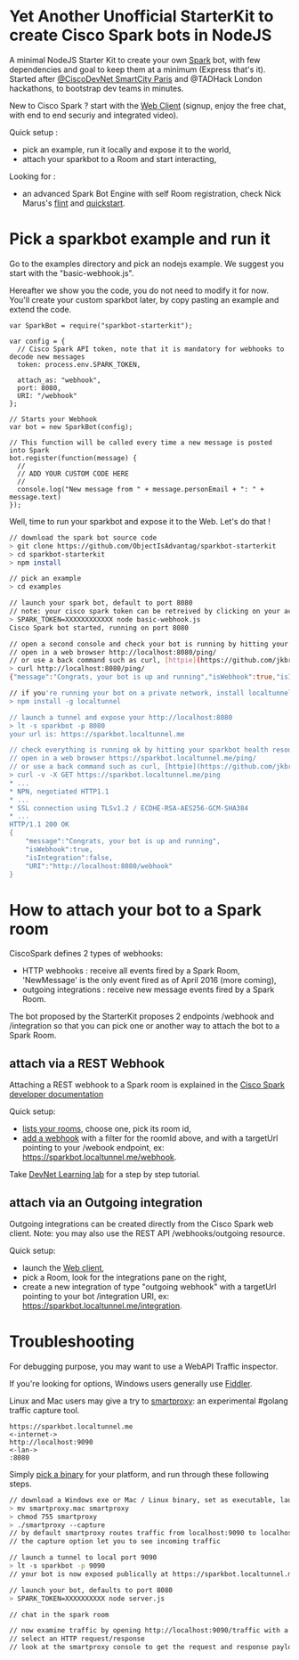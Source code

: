 # Yet Another Unofficial StarterKit to create Cisco Spark bots in NodeJS

A minimal NodeJS Starter Kit to create your own [Spark](https://ciscospark.com/) bot, with few dependencies and goal to keep them at a minimum (Express that's it). 
Started after [@CiscoDevNet SmartCity Paris](https://twitter.com/hashtag/devnethackathon) and @TADHack London hackathons, to bootstrap dev teams in minutes.

New to Cisco Spark ?
start with the [Web Client](https://web.ciscospark.com/) (signup, enjoy the free chat, with end to end securiy and integrated video).

Quick setup :
- pick an example, run it locally and expose it to the world,
- attach your sparkbot to a Room and start interacting,

Looking for :
- an advanced Spark Bot Engine with self Room registration, check Nick Marus's [flint](https://github.com/nmarus/flint) and [quickstart](https://github.com/nmarus/flint/blob/master/quickstart/README.md).


# Pick a sparkbot example and run it

Go to the examples directory and pick an nodejs example. 
We suggest you start with the "basic-webhook.js". 

Hereafter we show you the code, you do not need to modify it for now.
You'll create your custom sparkbot later, by copy pasting an example and extend the code.


``` nodejs
var SparkBot = require("sparkbot-starterkit");

var config = {
  // Cisco Spark API token, note that it is mandatory for webhooks to decode new messages
  token: process.env.SPARK_TOKEN,

  attach_as: "webhook",
  port: 8080,
  URI: "/webhook"
};

// Starts your Webhook
var bot = new SparkBot(config);

// This function will be called every time a new message is posted into Spark 
bot.register(function(message) {
  //
  // ADD YOUR CUSTOM CODE HERE
  //
  console.log("New message from " + message.personEmail + ": " + message.text)
});
```


Well, time to run your sparkbot and expose it to the Web. 
Let's do that !

``` bash
// download the spark bot source code  
> git clone https://github.com/ObjectIsAdvantag/sparkbot-starterkit
> cd sparkbot-starterkit
> npm install

// pick an example 
> cd examples

// launch your spark bot, default to port 8080
// note: your cisco spark token can be retreived by clicking on your account picture (upper right corner of the [developer documentation](https://developer.ciscospark.com/getting-started.htm))
> SPARK_TOKEN=XXXXXXXXXXXX node basic-webhook.js
Cisco Spark bot started, running on port 8080

// open a second console and check your bot is running by hitting your sparkbot health resource:
// open in a web browser http://localhost:8080/ping/ 
// or use a back command such as curl, [httpie](https://github.com/jkbrzt/httpie), or [bat](https://github.com/astaxie/bat)
> curl http://localhost:8080/ping/
{"message":"Congrats, your bot is up and running","isWebhook":true,"isIntegration":false,"URI":"http://localhost:8080/webhook"}

// if you're running your bot on a private network, install localtunnel
> npm install -g localtunnel

// launch a tunnel and expose your http://localhost:8080
> lt -s sparkbot -p 8080
your url is: https://sparkbot.localtunnel.me

// check everything is running ok by hitting your sparkbot health resource
// open in a web browser https://sparkbot.localtunnel.me/ping/ 
// or use a back command such as curl, [httpie](https://github.com/jkbrzt/httpie), or [bat](https://github.com/astaxie/bat)
> curl -v -X GET https://sparkbot.localtunnel.me/ping
* ...
* NPN, negotiated HTTP1.1
* ...
* SSL connection using TLSv1.2 / ECDHE-RSA-AES256-GCM-SHA384
* ...
HTTP/1.1 200 OK
{
    "message":"Congrats, your bot is up and running",
    "isWebhook":true,
    "isIntegration":false,
    "URI":"http://localhost:8080/webhook"
}
```

# How to attach your bot to a Spark room

CiscoSpark defines 2 types of webhooks:

- HTTP webhooks : receive all events fired by a Spark Room, 'NewMessage' is the only event fired as of April 2016 (more coming),
- outgoing integrations : receive new message events fired by a Spark Room.

The bot proposed by the StarterKit proposes 2 endpoints /webhook and /integration so that you can pick one or another way to attach the bot to a Spark Room.


## attach via a REST Webhook

Attaching a REST webhook to a Spark room is explained in the [Cisco Spark developer documentation](https://developer.ciscospark.com/webhooks-explained.html)

Quick setup:
- [lists your rooms](https://developer.ciscospark.com/endpoint-rooms-get.html), choose one, pick its room id,
- [add a webhook](https://developer.ciscospark.com/endpoint-webhooks-post.html) with a filter for the roomId above, and with a targetUrl pointing to your /webook endpoint, ex: https://sparkbot.localtunnel.me/webhook.

Take [DevNet Learning lab](https://learninglabs.cisco.com/lab/collab-sparkwebhook/step/1) for a step by step tutorial.


## attach via an Outgoing integration

Outgoing integrations can be created directly from the Cisco Spark web client.
Note: you may also use the REST API /webhooks/outgoing resource.

Quick setup:
- launch the [Web client](https://web.ciscospark.com),
- pick a Room, look for the integrations pane on the right,
- create a new integration of type "outgoing webhook" with a targetUrl pointing to your bot /integration URI, ex: https://sparkbot.localtunnel.me/integration.


# Troubleshooting

For debugging purpose, you may want to use a WebAPI Traffic inspector.

If you're looking for options, Windows users generally use [Fiddler](https://www.telerik.com/download/fiddler).

Linux and Mac users may give a try to [smartproxy](https://github.com/ObjectIsAdvantag/smartproxy): an experimental #golang traffic capture tool.

``` text
https://sparkbot.localtunnel.me
<-internet->
http://localhost:9090
<-lan->
:8080
```

Simply [pick a binary](https://github.com/ObjectIsAdvantag/smartproxy/releases/tag/v0.4) for your platform, and run through these following steps.

``` bash
// download a Windows exe or Mac / Linux binary, set as executable, launch
> mv smartproxy.mac smartproxy
> chmod 755 smartproxy
> ./smartproxy --capture
// by default smartproxy routes traffic from localhost:9090 to localhost:8080
// the capture option let you to see incoming traffic

// launch a tunnel to local port 9090
> lt -s sparkbot -p 9090
// your bot is now exposed publically at https://sparkbot.localtunnel.me/

// launch your bot, defaults to port 8080
> SPARK_TOKEN=XXXXXXXXXX node server.js

// chat in the spark room

// now examine traffic by opening http://localhost:9090/traffic with a web browser
// select an HTTP request/response
// look at the smartproxy console to get the request and response payloads
```

